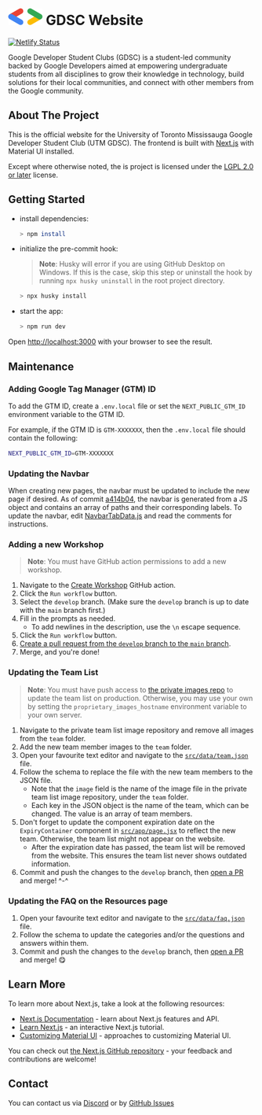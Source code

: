 <h1>
	<picture>
		<img alt="Google Developers Bracket" src="./src/assets/graphics/bracket.svg" height="34">
	</picture>
	GDSC Website
</h1>

[![Netlify Status](https://api.netlify.com/api/v1/badges/30870ebd-b4fa-4c6b-888e-da18cfb2f0b1/deploy-status)](https://app.netlify.com/sites/gdscutm/deploys)

Google Developer Student Clubs (GDSC) is a student-led community backed by Google Developers aimed at empowering undergraduate students from all disciplines to grow their knowledge in technology, build solutions for their local communities, and connect with other members from the Google community.

## About The Project

This is the official website for the University of Toronto Mississauga Google Developer Student Club (UTM GDSC). The frontend is built with [Next.js](https://nextjs.org) with Material UI installed.

Except where otherwise noted, the is project is licensed under the [LGPL 2.0 or later](https://www.gnu.org/licenses/gpl-2.0.html) license.

## Getting Started

* install dependencies:
	```sh
	> npm install
	```

* initialize the pre-commit hook:
	> **Note**: Husky will error if you are using GitHub Desktop on Windows. If this is the case, skip this step or uninstall the hook by running `npx husky uninstall` in the root project directory.
	```sh
	> npx husky install
	```

* start the app:
	```sh
	> npm run dev
	```

Open [http://localhost:3000](http://localhost:3000) with your browser to see the result.


## Maintenance
### Adding Google Tag Manager (GTM) ID
To add the GTM ID, create a `.env.local` file or set the `NEXT_PUBLIC_GTM_ID` environment variable to the GTM ID.

For example, if the GTM ID is `GTM-XXXXXXX`, then the `.env.local` file should contain the following:
```sh
NEXT_PUBLIC_GTM_ID=GTM-XXXXXXX
```

### Updating the Navbar
When creating new pages, the navbar must be updated to include the new page if desired. As of commit [a414b04](https://github.com/utmgdsc/website/commit/a414b0440bb11440ceb96d05d8d7da0d856da6cd), the navbar is generated from a JS object and contains an array of paths and their corresponding labels. To update the navbar, edit [NavbarTabData.js](https://github.com/utmgdsc/website/blob/main/src/data/NavbarTabData.js) and read the comments for instructions.


### Adding a new Workshop
> **Note**: You must have GitHub action permissions to add a new workshop.

1. Navigate to the [Create Workshop](https://github.com/utmgdsc/website/actions/workflows/create-workshop-pull-request.yml) GitHub action.
2. Click the `Run workflow` button.
3. Select the `develop` branch. (Make sure the `develop` branch is up to date with the `main` branch first.)
4. Fill in the prompts as needed.
	* To add newlines in the description, use the `\n` escape sequence.
5. Click the `Run workflow` button.
6. [Create a pull request from the `develop` branch to the `main` branch](https://github.com/utmgdsc/website/compare/main...develop).
7. Merge, and you're done!

### Updating the Team List
> **Note**: You must have push access to [the private images repo](https://github.com/utmgdsc/website_proprietary) to update the team list on production. Otherwise, you may use your own by setting the `proprietary_images_hostname` environment variable to your own server.

1. Navigate to the private team list image repository and remove all images from the `team` folder.
2. Add the new team member images to the `team` folder.
3. Open your favourite text editor and navigate to the [`src/data/team.json`](https://github.com/utmgdsc/website/blob/main/src/data/team.json) file.
4. Follow the schema to replace the file with the new team members to the JSON file.
	- Note that the `image` field is the name of the image file in the private team list image repository, under the `team` folder.
	- Each key in the JSON object is the name of the team, which can be changed. The value is an array of team members.
5. Don't forget to update the component expiration date on the `ExpiryContainer` component in [`src/app/page.jsx`](https://github.com/utmgdsc/website/blob/main/src/app/page.jsx) to reflect the new team. Otherwise, the team list might not appear on the website.
   - After the expiration date has passed, the team list will be removed from the website. This ensures the team list never shows outdated information.
6. Commit and push the changes to the `develop` branch, then [open a PR](https://github.com/utmgdsc/website/compare/main...develop) and merge! ^-^

### Updating the FAQ on the Resources page
1. Open your favourite text editor and navigate to the [`src/data/faq.json`](https://github.com/utmgdsc/website/blob/main/src/data/faq.json) file.
2. Follow the schema to update the categories and/or the questions and answers within them.
3. Commit and push the changes to the `develop` branch, then [open a PR](https://github.com/utmgdsc/website/compare/main...develop) and merge! :yum:

## Learn More
To learn more about Next.js, take a look at the following resources:

- [Next.js Documentation](https://nextjs.org/docs) - learn about Next.js features and API.
- [Learn Next.js](https://nextjs.org/learn) - an interactive Next.js tutorial.
- [Customizing Material UI](https://mui.com/material-ui/customization/how-to-customize/) - approaches to customizing Material UI.

You can check out [the Next.js GitHub repository](https://github.com/vercel/next.js/) - your feedback and contributions are welcome!

## Contact
You can contact us via [Discord](https://discord.gg/FMJNvhXJAa) or by [GitHub Issues](https://github.com/utmgdsc/website/issues/new/choose)

